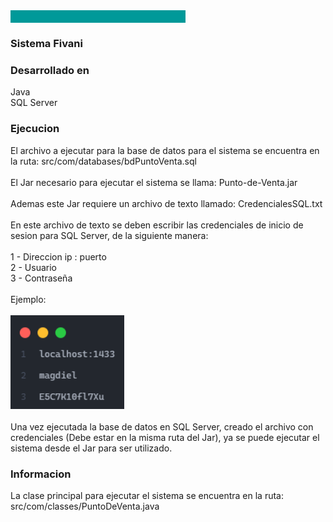 <div id="top"></div>
<img src="src/com/images/readmeBlueLine.png" alt="Logo" width="280" height="20" align="center">
<h3>Sistema Fivani</h3>
</div>
<h3>Desarrollado en</h3>
Java <br>
SQL Server <br>
<h3>Ejecucion</h3>
El archivo a ejecutar para la base de datos para el sistema se encuentra en la ruta: src/com/databases/bdPuntoVenta.sql <br><br>
El Jar necesario para ejecutar el sistema se llama: Punto-de-Venta.jar <br><br>
Ademas este Jar requiere un archivo de texto llamado: CredencialesSQL.txt <br><br>
En este archivo de texto se deben escribir las credenciales de inicio de sesion para SQL Server, de la siguiente manera: <br><br>
1 - Direccion ip : puerto <br>
2 - Usuario <br>
3 - Contraseña <br><br>
Ejemplo: <br><br>
<img src="src/com/images/readmeEx.png" alt="Logo" height="150"> <br><br>
Una vez ejecutada la base de datos en SQL Server, creado el archivo con credenciales (Debe estar en la misma ruta del Jar), ya se puede ejecutar el sistema desde el Jar para ser utilizado.
<h3>Informacion</h3>
La clase principal para ejecutar el sistema se encuentra en la ruta: <br>
src/com/classes/PuntoDeVenta.java <br>
